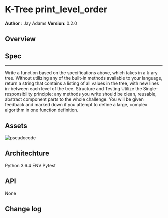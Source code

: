 # K-Tree print_level_order
**Author** : Jay Adams
**Version**: 0.2.0

## Overview



## Spec
---------------
Write a function based on the specifications above, which takes in a k-ary tree. Without utilizing any of the built-in methods available to your language, return a string that contains a listing of all values in the tree, with new lines in-between each level of the tree.
Structure and Testing
Utilize the Single-responsibility principle: any methods you write should be clean, reusable, abstract component parts to the whole challenge. You will be given feedback and marked down if you attempt to define a large, complex algorithm in one function definition.


## Assets
![pseudocode](../../assets/print_level_order.jpg)



## Architechture
Python 3.6.4
ENV
Pytest


## API
None

## Change log

